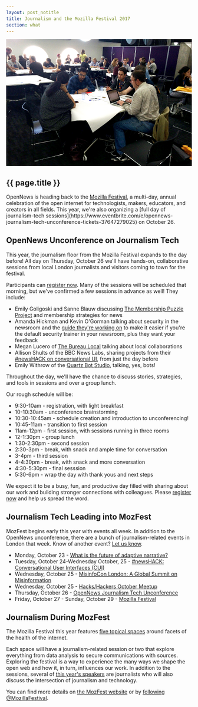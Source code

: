 ```yaml
---
layout: post_notitle
title: Journalism and the Mozilla Festival 2017
section: what
---
```

<img src="/media/img/mozfest2015_01.jpg" class="topline">

<h2>{{ page.title }}</h2>
<p class="bodybig"> OpenNews is heading back to the <a href="https://mozillafestival.org/">Mozilla Festival</a>, a multi-day, annual celebration of the open internet for technologists, makers, educators, and creators in all fields. This year, we're also organizing a [full day of journalism-tech sessions](https://www.eventbrite.com/e/opennews-journalism-tech-unconference-tickets-37647279025) on October 26.

## OpenNews Unconference on Journalism Tech
This year, the journalism floor from the Mozilla Festival expands to the day before! All day on Thursday, October 26 we'll have hands-on, collaborative sessions from local London journalists and visitors coming to town for the festival.

Participants can [register now](https://www.eventbrite.com/e/opennews-journalism-tech-unconference-tickets-37647279025). Many of the sessions will be scheduled that morning, but we've confirmed a few sessions in advance as well! They include:

* Emily Goligoski and Sanne Blauw discussing [The Membership Puzzle Project](https://membershippuzzle.org/) and membership strategies for news
* Amanda Hickman and Kevin O'Gorman talking about security in the newsroom and the [guide they're working on](https://source.opennews.org/articles/training-colleagues-digital-security/) to make it easier if you're the default security trainer in your newsroom, plus they want your feedback
* Megan Lucero of [The Bureau Local](https://www.thebureauinvestigates.com/projects/the-bureau-local) talking about local collaborations
* Allison Shults of the BBC News Labs, sharing projects from their [#newsHACK on conversational UI](https://www.eventbrite.co.uk/e/newshack-conversational-user-interfaces-cui-tickets-37237834365), from just the day before
* Emily Withrow of the [Quartz Bot Studio](https://bots.qz.com/), talking, yes, bots!

Throughout the day, we'll have the chance to discuss stories, strategies, and tools in sessions and over a group lunch.

Our rough schedule will be:

* 9:30-10am - registration, with light breakfast
* 10-10:30am - unconference brainstorming
* 10:30-10:45am - schedule creation and introduction to unconferencing!
* 10:45-11am - transition to first session
* 11am-12pm - first session, with sessions running in three rooms
* 12-1:30pm - group lunch 
* 1:30-2:30pm - second session
* 2:30-3pm - break, with snack and ample time for conversation
* 3-4pm - third session
* 4-4:30pm - break, with snack and more conversation
* 4:30-5:30pm - final sesssion
* 5:30-6pm - wrap the day with thank yous and next steps 

We expect it to be a busy, fun, and productive day filled with sharing about our work and building stronger connections with colleagues. Please [register now](https://www.eventbrite.com/e/opennews-journalism-tech-unconference-tickets-37647279025) and help us spread the word.

## Journalism Tech Leading into MozFest
MozFest begins early this year with events all week. In addition to the OpenNews unconference, there are a bunch of journalism-related events in London that week. Know of another event? [Let us know](mailto:erika@opennews.org).

* Monday, October 23 - [What is the future of adaptive narrative?](https://www.eventbrite.co.uk/e/what-is-the-future-of-adaptive-narratives-tickets-36828270348)
* Tuesday, October 24-Wednesday October, 25 - [#newsHACK: Conversational User Interfaces (CUI)](https://www.eventbrite.co.uk/e/newshack-conversational-user-interfaces-cui-tickets-37237834365)
* Wednesday, October 25 - [MisinfoCon London: A Global Summit on Misinformation](https://www.eventbrite.com/e/misinfocon-london-a-global-summit-on-misinformation-tickets-38257283565?utm_content=buffer34961&utm_medium=social&utm_source=twitter.com&utm_campaign=buffer)
* Wednesday, October 25 - [Hacks/Hackers October Meetup](https://www.meetup.com/HacksHackersLondon/events/236898054/)
* Thursday, October 26 - [OpenNews Journalism Tech Unconference](https://www.eventbrite.com/e/opennews-journalism-tech-unconference-tickets-37647279025)
* Friday, October 27 - Sunday, October 29 - [Mozilla Festival](https://mozillafestival.org/)

## Journalism During MozFest
The Mozilla Festival this year features [five topical spaces](https://mozillafestival.org/spaces) around facets of the health of the internet. 

Each space will have a journalism-related session or two that explore everything from data analysis to secure communications with sources. Exploring the festival is a way to experience the many ways we shape the open web and how it, in turn, influences our work. In addition to the sessions, several of [this year's speakers](https://mozillafestival.org/speakers) are journalists who will also discuss the intersection of journalism and technology.

You can find more details on [the MozFest website](https://mozillafestival.org) or by [following @MozillaFestival](https://twitter.com/mozillafestival).
